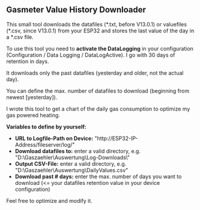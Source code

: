 <h2><strong>Gasmeter Value History Downloader</strong></h2>
<p>This small tool downloads the datafiles (*.txt, before V13.0.1) or valuefiles (*.csv, since V13.0.1) from your ESP32 and stores the last value of the day in a *.csv file.</p>
<p>To use this tool you need to <strong>activate the DataLogging</strong> in your configuration (Configuration / Data Logging / DataLogActive). I go with 30 days of retention in days.</p>
<p>It downloads only the past datafiles (yesterday and older, not the actual day).</p>
<p>You can define the max. number of datafiles to download (beginning from newest [yesterday]).</p>
<p>I wrote this tool to get a chart of the daily gas consumption to optimize my gas powered heating.</p>
<p><strong>Variables to define by yourself:</strong></p>
<ul>
<li><strong>URL to Logfile-Path on Device:</strong> "http://ESP32-IP-Address/fileserver/log/"</li>
<li><strong>Download datafiles to:</strong> enter a valid directory, e.g. "D:\Gaszaehler\Auswertung\Log-Downloads\"</li>
<li><strong>Output CSV-File:</strong> enter a valid directory, e.g. "D:\Gaszaehler\Auswertung\DailyValues.csv"</li>
<li><strong>Download past # days:</strong> enter the max. number of days you want to download (&lt;= your datafiles retention value in your device configuration)</li>
</ul>
<p>Feel free to optimize and modify it.</p>